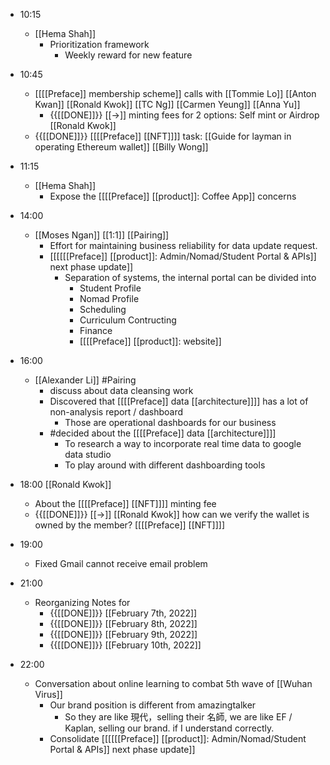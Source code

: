 - 10:15 
    - [[Hema Shah]]
        - Prioritization framework
            - Weekly reward for new feature
- 10:45
    - [[[[Preface]] membership scheme]] calls with [[Tommie Lo]] [[Anton Kwan]] [[Ronald Kwok]] [[TC Ng]] [[Carmen Yeung]] [[Anna Yu]]
        - {{[[DONE]]}} [[->]] minting fees for 2 options: Self mint or Airdrop [[Ronald Kwok]]
    - {{[[DONE]]}}  [[[[Preface]] [[NFT]]]] task: [[Guide for layman in operating Ethereum wallet]] [[Billy Wong]]
- 11:15
    - [[Hema Shah]]
        - Expose the [[[[Preface]] [[product]]: Coffee App]] concerns
- 14:00
    - [[Moses Ngan]] [[1:1]] [[Pairing]]
        - Effort for maintaining business reliability for data update request.
        - [[[[[[Preface]] [[product]]: Admin/Nomad/Student Portal & APIs]] next phase update]]
            - Separation of systems, the internal portal can be divided into
                - Student Profile
                - Nomad Profile
                - Scheduling
                - Curriculum Contructing
                - Finance
                - [[[[Preface]] [[product]]: website]]
- 16:00
    - [[Alexander Li]] #Pairing
        - discuss about data cleansing work
        - Discovered that [[[[Preface]] data [[architecture]]]] has a lot of non-analysis report / dashboard
            - Those are operational dashboards for our business
        - #decided about the [[[[Preface]] data [[architecture]]]]
            - To research a way to incorporate real time data to google data studio
            - To play around with different dashboarding tools
- 18:00 [[Ronald Kwok]]
    - About the [[[[Preface]] [[NFT]]]] minting fee 
    - {{[[DONE]]}} [[->]] [[Ronald Kwok]] how can we verify the wallet is owned by the member? [[[[Preface]] [[NFT]]]]

- 19:00
    - Fixed Gmail cannot receive email problem
- 21:00
    - Reorganizing Notes for
        - {{[[DONE]]}}  [[February 7th, 2022]] 
        - {{[[DONE]]}}  [[February 8th, 2022]] 
        - {{[[DONE]]}}  [[February 9th, 2022]] 
        - {{[[DONE]]}} [[February 10th, 2022]]
- 22:00
    - Conversation about online learning to combat 5th wave of [[Wuhan Virus]]
        - Our brand position is different from amazingtalker
            - So they are like 現代，selling their 名師, we are like EF / Kaplan, selling our brand. if I understand correctly.
        - Consolidate [[[[[[Preface]] [[product]]: Admin/Nomad/Student Portal & APIs]] next phase update]]

